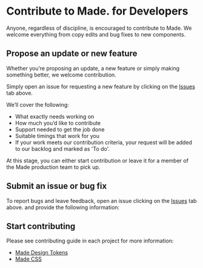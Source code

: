 # Contribute to Made. for Developers

Anyone, regardless of discipline, is encouraged to contribute to Made. We welcome everything from copy edits and bug fixes to new components.

## Propose an update or new feature

Whether you’re proposing an update, a new feature or simply making something better, we welcome contribution. 

Simply open an issue for requesting a new feature by clicking on the  <a href="https://github.com/Mastercard/made/issues" target="_blank">Issues</a> tab above.

We’ll cover the following:

- What exactly needs working on 
- How much you’d like to contribute
- Support needed to get the job done
- Suitable timings that work for you
- If your work meets our contribution criteria, your request will be added to our backlog and marked as 'To do'. 

At this stage, you can either start contribution or leave it for a member of the Made production team to pick up.

## Submit an issue or bug fix

To report bugs and leave feedback, open an issue clicking on the  <a href="https://github.com/Mastercard/made/issues" target="_blank">Issues</a> tab above. and provide the following information:

## Start contributing

Please see contributing guide in each project for more information:

- [Made Design Tokens](https://github.com/Mastercard/made/blob/develop/packages/made-design-tokens/CONTRIBUTING.md)
- [Made CSS](https://github.com/Mastercard/made/blob/develop/packages/made-css/CONTRIBUTING.md)
